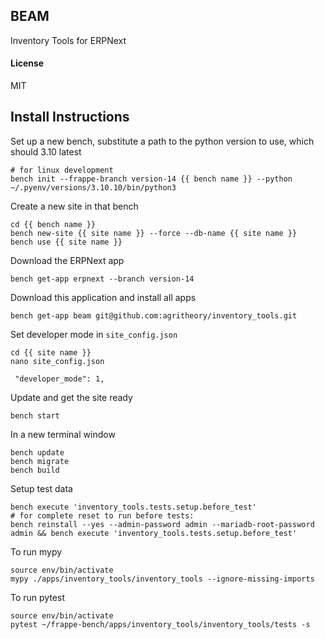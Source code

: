 ## BEAM

Inventory Tools for ERPNext

#### License

MIT

## Install Instructions

Set up a new bench, substitute a path to the python version to use, which should 3.10 latest

```
# for linux development
bench init --frappe-branch version-14 {{ bench name }} --python ~/.pyenv/versions/3.10.10/bin/python3
```
Create a new site in that bench
```
cd {{ bench name }}
bench new-site {{ site name }} --force --db-name {{ site name }}
bench use {{ site name }}
```
Download the ERPNext app
```
bench get-app erpnext --branch version-14
```
Download this application and install all apps
```
bench get-app beam git@github.com:agritheory/inventory_tools.git
```
Set developer mode in `site_config.json`
```
cd {{ site name }}
nano site_config.json

 "developer_mode": 1,
```

Update and get the site ready
```
bench start
```
In a new terminal window
```
bench update
bench migrate
bench build
```

Setup test data
```shell
bench execute 'inventory_tools.tests.setup.before_test'
# for complete reset to run before tests:
bench reinstall --yes --admin-password admin --mariadb-root-password admin && bench execute 'inventory_tools.tests.setup.before_test'
```

To run mypy
```shell
source env/bin/activate
mypy ./apps/inventory_tools/inventory_tools --ignore-missing-imports
```

To run pytest
```shell
source env/bin/activate
pytest ~/frappe-bench/apps/inventory_tools/inventory_tools/tests -s
```

